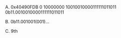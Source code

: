 A.
0x40490FDB
0 10000000 10010010000111111011011
0b11.0010010000111111011011

B.
0b11.001001(001)...

C.
9th
